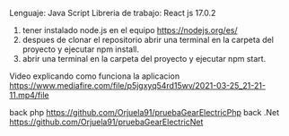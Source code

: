 Lenguaje: Java Script
Libreria de trabajo: React js 17.0.2

1) tener instalado node.js en el equipo https://nodejs.org/es/
2) despues de clonar el repositorio abrir una terminal en la carpeta del proyecto y ejecutar npm install.
3) abrir una terminal en la carpeta del proyecto y ejecutar npm start.

Video explicando como funciona la aplicacion https://www.mediafire.com/file/p5jgxyq54rd15wv/2021-03-25_21-21-11.mp4/file

back php https://github.com/Orjuela91/pruebaGearElectricPhp
back .Net https://github.com/Orjuela91/pruebaGearElectricNet
